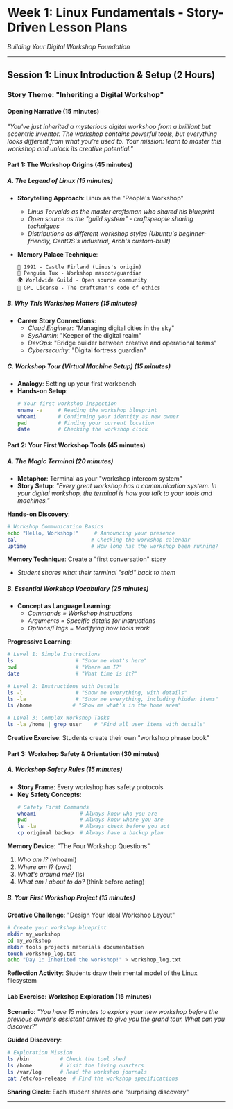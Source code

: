 # Week 1: Linux Fundamentals - Story-Driven Lesson Plans
*Building Your Digital Workshop Foundation*

---

## Session 1: Linux Introduction & Setup (2 Hours)
### **Story Theme: "Inheriting a Digital Workshop"**

#### **Opening Narrative (15 minutes)**
*"You've just inherited a mysterious digital workshop from a brilliant but eccentric inventor. The workshop contains powerful tools, but everything looks different from what you're used to. Your mission: learn to master this workshop and unlock its creative potential."*

#### **Part 1: The Workshop Origins (45 minutes)**

##### **A. The Legend of Linux (15 minutes)**
- **Storytelling Approach**: Linux as the "People's Workshop"
  - *Linus Torvalds as the master craftsman who shared his blueprint*
  - *Open source as the "guild system" - craftspeople sharing techniques*
  - *Distributions as different workshop styles (Ubuntu's beginner-friendly, CentOS's industrial, Arch's custom-built)*

- **Memory Palace Technique**: 
  ```
  🏰 1991 - Castle Finland (Linus's origin)
  🐧 Penguin Tux - Workshop mascot/guardian
  🌍 Worldwide Guild - Open source community
  📜 GPL License - The craftsman's code of ethics
  ```

##### **B. Why This Workshop Matters (15 minutes)**
- **Career Story Connections**:
  - *Cloud Engineer*: "Managing digital cities in the sky"
  - *SysAdmin*: "Keeper of the digital realm"
  - *DevOps*: "Bridge builder between creative and operational teams"
  - *Cybersecurity*: "Digital fortress guardian"

##### **C. Workshop Tour (Virtual Machine Setup) (15 minutes)**
- **Analogy**: Setting up your first workbench
- **Hands-on Setup**:
  ```bash
  # Your first workshop inspection
  uname -a     # Reading the workshop blueprint
  whoami       # Confirming your identity as new owner
  pwd          # Finding your current location
  date         # Checking the workshop clock
  ```

#### **Part 2: Your First Workshop Tools (45 minutes)**

##### **A. The Magic Terminal (20 minutes)**
- **Metaphor**: Terminal as your "workshop intercom system"
- **Story Setup**: *"Every great workshop has a communication system. In your digital workshop, the terminal is how you talk to your tools and machines."*

**Hands-on Discovery**:
```bash
# Workshop Communication Basics
echo "Hello, Workshop!"     # Announcing your presence
cal                        # Checking the workshop calendar
uptime                     # How long has the workshop been running?
```

**Memory Technique**: Create a "first conversation" story
- *Student shares what their terminal "said" back to them*

##### **B. Essential Workshop Vocabulary (25 minutes)**
- **Concept as Language Learning**: 
  - *Commands = Workshop instructions*
  - *Arguments = Specific details for instructions*
  - *Options/Flags = Modifying how tools work*

**Progressive Learning**:
```bash
# Level 1: Simple Instructions
ls                    # "Show me what's here"
pwd                   # "Where am I?"
date                  # "What time is it?"

# Level 2: Instructions with Details
ls -l                 # "Show me everything, with details"
ls -la                # "Show me everything, including hidden items"
ls /home             # "Show me what's in the home area"

# Level 3: Complex Workshop Tasks
ls -la /home | grep user    # "Find all user items with details"
```

**Creative Exercise**: Students create their own "workshop phrase book"

#### **Part 3: Workshop Safety & Orientation (30 minutes)**

##### **A. Workshop Safety Rules (15 minutes)**
- **Story Frame**: Every workshop has safety protocols
- **Key Safety Concepts**:
  ```bash
  # Safety First Commands
  whoami              # Always know who you are
  pwd                 # Always know where you are
  ls -la              # Always check before you act
  cp original backup  # Always have a backup plan
  ```

**Memory Device**: "The Four Workshop Questions"
1. *Who am I?* (whoami)
2. *Where am I?* (pwd)
3. *What's around me?* (ls)
4. *What am I about to do?* (think before acting)

##### **B. Your First Workshop Project (15 minutes)**
**Creative Challenge**: "Design Your Ideal Workshop Layout"
```bash
# Create your workshop blueprint
mkdir my_workshop
cd my_workshop
mkdir tools projects materials documentation
touch workshop_log.txt
echo "Day 1: Inherited the workshop!" > workshop_log.txt
```

**Reflection Activity**: Students draw their mental model of the Linux filesystem

#### **Lab Exercise: Workshop Exploration (15 minutes)**
**Scenario**: *"You have 15 minutes to explore your new workshop before the previous owner's assistant arrives to give you the grand tour. What can you discover?"*

**Guided Discovery**:
```bash
# Exploration Mission
ls /bin          # Check the tool shed
ls /home         # Visit the living quarters  
ls /var/log      # Read the workshop journals
cat /etc/os-release  # Find the workshop specifications
```

**Sharing Circle**: Each student shares one "surprising discovery"

---

